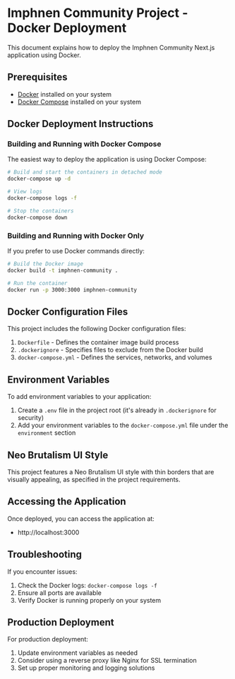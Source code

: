 # Imphnen Community Project - Docker Deployment

This document explains how to deploy the Imphnen Community Next.js application using Docker.

## Prerequisites

- [Docker](https://docs.docker.com/get-docker/) installed on your system
- [Docker Compose](https://docs.docker.com/compose/install/) installed on your system

## Docker Deployment Instructions

### Building and Running with Docker Compose

The easiest way to deploy the application is using Docker Compose:

```bash
# Build and start the containers in detached mode
docker-compose up -d

# View logs
docker-compose logs -f

# Stop the containers
docker-compose down
```

### Building and Running with Docker Only

If you prefer to use Docker commands directly:

```bash
# Build the Docker image
docker build -t imphnen-community .

# Run the container
docker run -p 3000:3000 imphnen-community
```

## Docker Configuration Files

This project includes the following Docker configuration files:

1. `Dockerfile` - Defines the container image build process
2. `.dockerignore` - Specifies files to exclude from the Docker build
3. `docker-compose.yml` - Defines the services, networks, and volumes

## Environment Variables

To add environment variables to your application:

1. Create a `.env` file in the project root (it's already in `.dockerignore` for security)
2. Add your environment variables to the `docker-compose.yml` file under the `environment` section

## Neo Brutalism UI Style

This project features a Neo Brutalism UI style with thin borders that are visually appealing, as specified in the project requirements.

## Accessing the Application

Once deployed, you can access the application at:

- http://localhost:3000

## Troubleshooting

If you encounter issues:

1. Check the Docker logs: `docker-compose logs -f`
2. Ensure all ports are available
3. Verify Docker is running properly on your system

## Production Deployment

For production deployment:

1. Update environment variables as needed
2. Consider using a reverse proxy like Nginx for SSL termination
3. Set up proper monitoring and logging solutions
